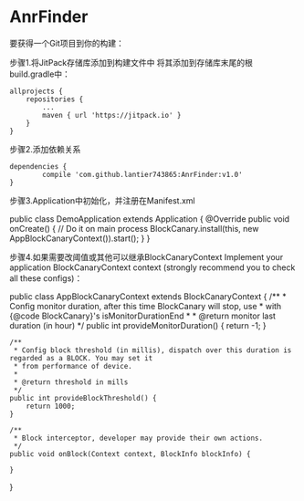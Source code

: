 # AnrFinder
要获得一个Git项目到你的构建：




步骤1.将JitPack存储库添加到构建文件中
将其添加到存储库末尾的根build.gradle中：

	allprojects {
		repositories {
			...
			maven { url 'https://jitpack.io' }
		}
	}
	
	
	
	
步骤2.添加依赖关系

  	dependencies {
	        compile 'com.github.lantier743865:AnrFinder:v1.0'
	}
	
	
	
	
	
步骤3.Application中初始化，并注册在Manifest.xml

public class DemoApplication extends Application {
    @Override
    public void onCreate() {
        // Do it on main process
        BlockCanary.install(this, new AppBlockCanaryContext()).start();
    }
}




步骤4.如果需要改阈值或其他可以继承BlockCanaryContext
Implement your application BlockCanaryContext context (strongly recommend you to check all these configs)：


public class AppBlockCanaryContext extends BlockCanaryContext {
    /**
     * Config monitor duration, after this time BlockCanary will stop, use
     * with {@code BlockCanary}'s isMonitorDurationEnd
     *
     * @return monitor last duration (in hour)
     */
    public int provideMonitorDuration() {
        return -1;
    }

    /**
     * Config block threshold (in millis), dispatch over this duration is regarded as a BLOCK. You may set it
     * from performance of device.
     *
     * @return threshold in mills
     */
    public int provideBlockThreshold() {
        return 1000;
    }

    /**
     * Block interceptor, developer may provide their own actions.
     */
    public void onBlock(Context context, BlockInfo blockInfo) {

    }
}
